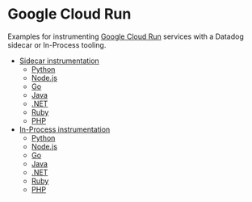 # Google Cloud Run

Examples for instrumenting [Google Cloud Run](https://cloud.google.com/run)
services with a Datadog sidecar or In-Process tooling.

- [Sidecar instrumentation](./sidecar/)
    - [Python](./sidecar/python)
    - [Node.js](./sidecar/node/)
    - [Go](./sidecar/go/)
    - [Java](./sidecar/java/)
    - [.NET](./sidecar/dotnet/)
    - [Ruby](./sidecar/ruby/)
    - [PHP](./sidecar/php/)
- [In-Process instrumentation](./in-process/)
    - [Python](./in-process/python)
    - [Node.js](./in-process/node/)
    - [Go](./in-process/go/)
    - [Java](./in-process/java/)
    - [.NET](./in-process/dotnet/)
    - [Ruby](./in-process/ruby/)
    - [PHP](./in-process/php/)
